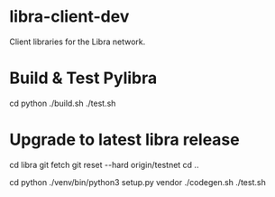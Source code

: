 # libra-client-dev

Client libraries for the Libra network.

# Build & Test Pylibra
cd python
./build.sh
./test.sh

# Upgrade to latest libra release
cd libra
git fetch
git reset --hard origin/testnet
cd ..

cd python
./venv/bin/python3 setup.py vendor
./codegen.sh
./test.sh
